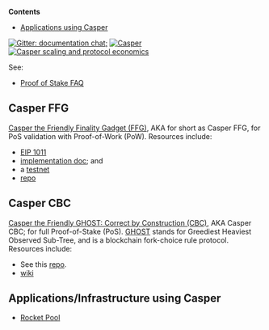 <!-- START doctoc generated TOC please keep comment here to allow auto update -->
<!-- DON'T EDIT THIS SECTION, INSTEAD RE-RUN doctoc TO UPDATE -->
**Contents**

- [Applications using Casper](#applications-using-casper)

<!-- END doctoc generated TOC please keep comment here to allow auto update -->

[![Gitter: documentation chat; ](https://img.shields.io/badge/gitter-Docs%20chat-4AB495.svg)](https://gitter.im/ethereum/documentation)
[![Casper](https://img.shields.io/badge/gitter-Casper-4AB495.svg)](https://gitter.im/ethereum/casper)
[![Casper scaling and protocol economics](https://img.shields.io/badge/gitter-Casper-scaling-and-protocol-economics-4AB495.svg)](https://gitter.im/ethereum/casper-scaling-and-protocol-economics)

See:
- [Proof of Stake FAQ](https://github.com/ethereum/wiki/wiki/Proof-of-Stake-FAQ)

## Casper FFG

[Casper the Friendly Finality Gadget (FFG)](https://github.com/ethereum/research/tree/master/papers/casper-basics), AKA for short as Casper FFG, for PoS validation with Proof-of-Work (PoW). Resources include:
* [EIP 1011](https://eips.ethereum.org/EIPS/eip-1011)
* [implementation doc](https://github.com/ethereum/casper/blob/master/IMPLEMENTATION.md); and 
* a [testnet](https://hackmd.io/s/Hk6UiFU7z)
* [repo](https://github.com/ethereum/casper)

## Casper CBC

[Casper the Friendly GHOST: Correct by Construction (CBC)](https://github.com/ethereum/research/blob/master/papers/CasperTFG/CasperTFG.pdf), AKA Casper CBC; for full Proof-of-Stake (PoS). [GHOST](https://eprint.iacr.org/2013/881) stands for Greediest Heaviest Observed Sub-Tree, and is a blockchain fork-choice rule protocol. Resources include:
* See this [repo](https://github.com/ethereum/cbc-casper).
* [wiki](https://github.com/ethereum/cbc-casper/wiki)


## Applications/Infrastructure using Casper
- [Rocket Pool](https://github.com/rocket-pool/rocketpool)
